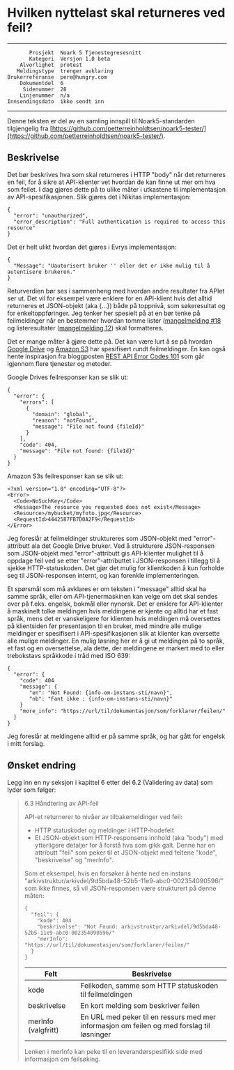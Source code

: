 Hvilken nyttelast skal returneres ved feil?
===========================================

 ------------------  ---------------------------------
           Prosjekt  Noark 5 Tjenestegresesnitt
           Kategori  Versjon 1.0 beta
        Alvorlighet  protest
       Meldingstype  trenger avklaring
    Brukerreferanse  pere@hungry.com
        Dokumentdel  6
         Sidenummer  28
        Linjenummer  n/a
    Innsendingsdato  ikke sendt inn
 ------------------  ---------------------------------

Denne teksten er del av en samling innspill til Noark5-standarden
tilgjengelig fra [https://github.com/petterreinholdtsen/noark5-tester/](https://github.com/petterreinholdtsen/noark5-tester/).

Beskrivelse
-----------

Det bør beskrives hva som skal returneres i HTTP "body" når det
returneres en feil, for å sikre at API-klienter vet hvordan de kan
finne ut mer om hva som feilet.  I dag gjøres dette på to ulike måter
i utkastene til implementasjon av API-spesifikasjonen.  Slik gjøres
det i Nikitas implementasjon:

```
{
  "error": "unauthorized",
  "error_description": "Full authentication is required to access this resource"
}
```

Det er helt ulikt hvordan det gjøres i Evrys implementasjon:

```
{
  "Message": "Uautorisert bruker '' eller det er ikke mulig til å autentisere brukeren."
}
```

Returverdien bør ses i sammenheng med hvordan andre resultater fra APIet
ser ut.  Det vil for eksempel være enklere for en API-klient hvis det
alltid returneres et JSON-objekt (aka {...}) både på toppnivå, som
søkeresultat og for enkeltoppføringer.  Jeg tenker her spesielt på at
en bør tenke på feilmeldinger når en bestemmer hvordan tomme lister
([mangelmelding
#18](https://github.com/arkivverket/noark5-tjenestegrensesnitt-standard/issues/18)
og listeresultater ([mangelmelding
12](https://github.com/arkivverket/noark5-tjenestegrensesnitt-standard/issues/12))
skal formatteres.

Det er mange måter å gjøre dette på.  Det kan være lurt å se på
hvordan [Google
Drive](https://developers.google.com/drive/api/v3/handle-errors) og
[Amazon
S3](https://docs.aws.amazon.com/AmazonS3/latest/API/ErrorResponses.html)
har spesifisert rundt feilmeldinger.  En kan også hente inspirasjon
fra bloggposten [REST API Error Codes
101](https://blog.restcase.com/rest-api-error-codes-101/) som går
igjennom flere tjenester og metoder.

Google Drives feilresponser kan se slik ut:

```
{
  "error": {
    "errors": [
      {
        "domain": "global",
        "reason": "notFound",
        "message": "File not found {fileId}"
      }
    ],
    "code": 404,
    "message": "File not found: {fileId}"
  }
}

```

Amazon S3s feilresponser kan se slik ut:

```
<?xml version="1.0" encoding="UTF-8"?>
<Error>
  <Code>NoSuchKey</Code>
  <Message>The resource you requested does not exist</Message>
  <Resource>/mybucket/myfoto.jpg</Resource> 
  <RequestId>4442587FB7D0A2F9</RequestId>
</Error>
```

Jeg foreslår at feilmeldinger struktureres som JSON-objekt med
"error"-attributt ala det Google Drive bruker.  Ved å strukturere
JSON-responsen som JSON-objekt med "error"-attributt gis API-klienter
mulighet til å oppdage feil ved se etter "error"-attributtet i
JSON-responsen i tillegg til å sjekke HTTP-statuskoden.  Det gjør det
mulig for klientkoden å kun forholde seg til JSON-responsen internt,
og kan forenkle implementeringen.

Et spørsmål som må avklares er om teksten i "message" alltid skal ha
samme språk, eller om API-tjenermaskinen kan velge om det skal sendes
over på f.eks. engelsk, bokmål eller nynorsk.  Det er enklere for
API-klienter å maskinelt tolke meldingen hvis meldingene er kjente og
alltid har et fast språk, mens det er vanskeligere for klienten hvis
meldingen må oversettes på klientsiden før presentasjon til en bruker,
med mindre alle mulige meldinger er spesifisert i API-spesifikasjonen
slik at klienter kan oversette alle mulige meldinger.  En mulig
løsning her er å gi ut meldingen på to språk, et fast og en
oversettelse, ala dette, der meldingene er markert med to eller
trebokstavs språkkode i tråd med ISO 639:

```
{
  "error": {
    "code": 404
    "message": {
       "en": "Not Found: {info-om-instans-sti/navn}",
       "nb": "Fant ikke : {info-om-instans-sti/navn}"
    }
    "more_info": "https://url/til/dokumentasjon/som/forklarer/feilen/"
  }
}
```

Jeg foreslår at meldingene alltid er på samme språk, og har gått for
engelsk i mitt forslag.


Ønsket endring
--------------

Legg inn en ny seksjon i kapittel 6 etter del 6.2 (Validering av data)
som lyder som følger:

> 6.3 Håndtering av API-feil
>
> API-et returnerer to nivåer av tilbakemeldinger ved feil:
> 
>  * HTTP statuskoder og meldinger i HTTP-hodefelt
>  * Et JSON-objekt som HTTP-responsens innhold (aka "body") med
>    ytterligere detaljer for å forstå hva som gikk galt.  Denne har
>    en attributt "feil" som peker til et JSON-objekt med feltene
>    "kode", "beskrivelse" og "merInfo".
>
> Som et eksempel, hvis en forsøker å hente ned en instans
> "arkivstruktur/arkivdel/9d5bda48-52b5-11e9-abc0-002354090596/" som
> ikke finnes, så vil JSON-responsen være strukturert på denne måten:
> 
> ```
> {
>   "feil": {
>     "kode": 404
>     "beskrivelse": "Not Found: arkivstruktur/arkivdel/9d5bda48-52b5-11e9-abc0-002354090596/"
>     "merInfo": "https://url/til/dokumentasjon/som/forklarer/feilen/"
>   }
> }
> ```
>
> | Felt                  | Beskrivelse                                                                                |
> |-----------------------|--------------------------------------------------------------------------------------------|
> | kode                  | Feilkoden, samme som HTTP statuskoden til feilmeldingen                                    |
> | beskrivelse           | En kort melding som beskriver feilen                                                       |
> | merInfo (valgfritt)   | En URL med peker til en ressurs med mer informasjon om feilen og med forslag til løsninger |
>
> Lenken i merInfo kan peke til en leverandørspesifikk side med informasjon om feilsøking.
